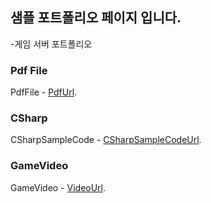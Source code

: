 ## 샘플 포트폴리오 페이지 입니다.
-게임 서버 포트폴리오

### Pdf File
PdfFile - [PdfUrl](https://github.com/WonHyeongSeok/PortfolioPdf/blob/master/%EC%9B%90%ED%98%95%EC%84%9D_Server_-%ED%8F%AC%ED%8A%B8%ED%8F%B4%EB%A6%AC%EC%98%A4.pdf).

### CSharp
CSharpSampleCode - [CSharpSampleCodeUrl](https://github.com/WonHyeongSeok/CSharp/tree/master/CShapSampleCode).


### GameVideo
GameVideo - [VideoUrl](https://youtu.be/l8vch2xXzP8).


